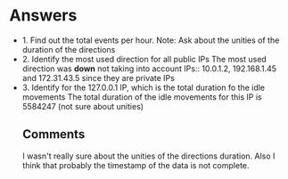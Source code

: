 <h1> Answers </h1>
<ul>
  <li>1. Find out the total events per hour.
      Note: Ask about the unities of the duration of the directions
  </li>
  <li>2. Identify the most used direction for all public IPs
      The most used direction was <strong>down</strong> not taking into account IPs::
      10.0.1.2, 192.168.1.45 and 172.31.43.5 since they are private IPs
  </li>
  <li>3. Identify for the 127.0.0.1 IP, which is the total duration fo the idle movements
      The total duration of the idle movements for this IP is 5584247 (not sure about unities)
  </li>

<h2> Comments </h2>
I wasn't really sure about the unities of the directions duration. Also I think that probably the timestamp of the data is not complete.
